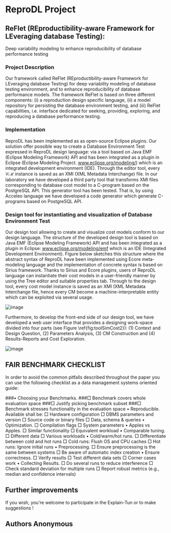 # ReproDL Project
## ReFlet (REproductibility-aware Framework for LEveraging database Testing):
Deep variability modeling to enhance reproducibility of database performance testing
### Project Description
Our framework called ReFlet (REproductibility-aware Framework for LEveraging database Testing) for deep variability modeling of database testing environment, and to enhance
reproducibility of database performance models. The framework ReFlet is based on three different components: (i) a reproduction design specific language, (ii) a model repository for persisting
the database environment testing, and (iii) ReFlet capabilities, i.e. interface dedicated for seeking, providing, exploring, and reproducing a database performance testing.
### Implementation
ReproDL has been implemented as as open-source Eclipse plugins. Our solution offer possible way to create a Database Environment Test expressed in ReproDL design language: via a tool based on Java EMF (Eclipse Modeling Framework) API and has been integrated as a plugin in Eclipse (Eclipse Modeling Project. www.eclipse.org/modeling/) which is an integrated development environment (IDE). Through the editor tool, every $\mathcal{CM}$ instance is saved as an XMI (XML Metadata Interchange) file. In our laboratory we have developed a third party tool that transforms XMI files corresponding to database cost model to a C-program based on the PostgreSQL API. This generator tool has been tested. That is, by using Acceleo language we have developed a code generator which generate C-programs based on PostgreSQL API.

### Design tool for instantiating and visualization of Database Environment Test

Our design tool allowing to create and visualize cost models conform to our design language.
The structure of the developed design tool is based on Java EMF (Eclipse Modeling Framework) API and has been integrated as a plugin in Eclipse: www.eclipse.org/modeling/emf which is an IDE (Integrated Development Environment). 
Figure below sketches this structure where the abstract syntax of ReproDL have been implemented using Ecore meta-modeling language and the implementation of concrete syntax is based on Sirius framework. Thanks to Sirius and Ecore plugins, users of ReproDL language can instantiate their cost models in a user-friendly manner by using the Tree editor and suitable properties tab. 
Through to the design tool, every cost model instance is saved as an XMI (XML Metadata Interchange  file, hence every CM become a machine-interpretable entity which can be exploited via several usage.

![image](https://user-images.githubusercontent.com/42803883/218849390-e9728057-a38b-4035-81e4-509143b570d2.png)

Furthermore, to develop the front-end side of our design tool, we  have developed a web user interface that provides a designing work-space divided into four parts (see Figure \ref{fig:toolSimCost2}): (1) Context and Design Question, (2) Parameters Analysis, (3) CM Construction and (4) Results-Reports and Cost Exploration. 

![image](https://user-images.githubusercontent.com/42803883/218848962-e37eeabd-65f9-4604-8538-d1ade65e4b25.png)

## FAIR BENCHMARK CHECKLIST
In order to avoid the common pitfalls described throughout the
paper you can use the following checklist as a data management
systems oriented guide:

###• Choosing your Benchmarks.
###□ Benchmark covers whole evaluation space
###□ Justify picking benchmark subset
###□ Benchmark stresses functionality in the evaluation space
• Reproducible. Available shall be:
□ Hardware configuration
□ DBMS parameters and version
□ Source code or binary files
□ Data, schema & queries
• Optimization.
□ Compilation flags
□ System parameters
• Apples vs Apples.
□ Similar functionality
□ Equivalent workload
• Comparable tuning.
□ Different data
□ Various workloads
• Cold/warm/hot runs.
□ Differentiate between cold and hot runs
□ Cold runs: Flush OS and CPU caches
□ Hot runs: Ignore initial runs
• Preprocessing.
□ Ensure preprocessing is the same between systems
□ Be aware of automatic index creation
• Ensure correctness.
□ Verify results
□ Test different data sets
□ Corner cases work
• Collecting Results.
□ Do several runs to reduce interference
□ Check standard deviation for multiple runs
□ Report robust metrics (e.g., median and confidence intervals)

## Further improvements

If you wish, you're welcome to participate in the Explain-Tun or to make suggestions ! 

## Authors Anonymous
